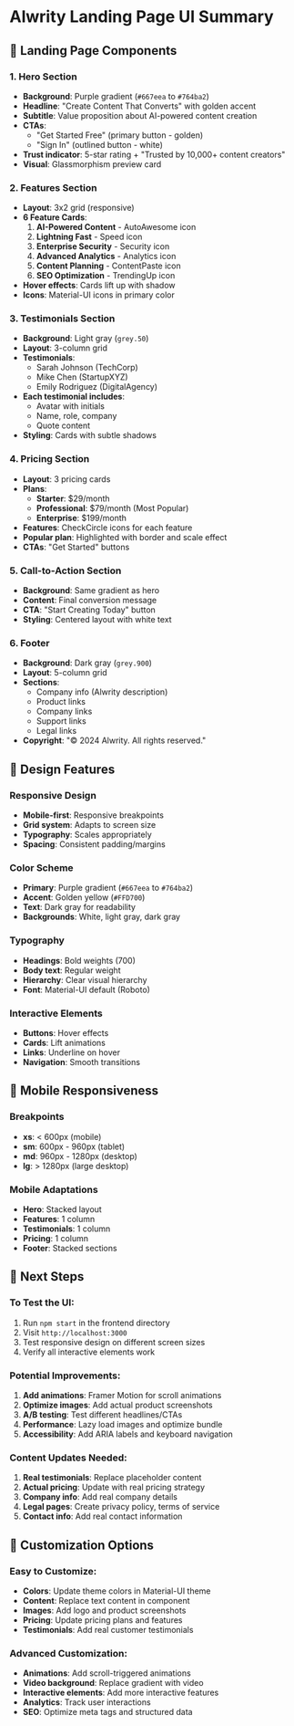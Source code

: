 # Alwrity Landing Page UI Summary

## 🎨 Landing Page Components

### 1. Hero Section
- **Background**: Purple gradient (`#667eea` to `#764ba2`)
- **Headline**: "Create Content That Converts" with golden accent
- **Subtitle**: Value proposition about AI-powered content creation
- **CTAs**: 
  - "Get Started Free" (primary button - golden)
  - "Sign In" (outlined button - white)
- **Trust indicator**: 5-star rating + "Trusted by 10,000+ content creators"
- **Visual**: Glassmorphism preview card

### 2. Features Section
- **Layout**: 3x2 grid (responsive)
- **6 Feature Cards**:
  1. **AI-Powered Content** - AutoAwesome icon
  2. **Lightning Fast** - Speed icon  
  3. **Enterprise Security** - Security icon
  4. **Advanced Analytics** - Analytics icon
  5. **Content Planning** - ContentPaste icon
  6. **SEO Optimization** - TrendingUp icon
- **Hover effects**: Cards lift up with shadow
- **Icons**: Material-UI icons in primary color

### 3. Testimonials Section
- **Background**: Light gray (`grey.50`)
- **Layout**: 3-column grid
- **Testimonials**:
  - Sarah Johnson (TechCorp)
  - Mike Chen (StartupXYZ) 
  - Emily Rodriguez (DigitalAgency)
- **Each testimonial includes**:
  - Avatar with initials
  - Name, role, company
  - Quote content
- **Styling**: Cards with subtle shadows

### 4. Pricing Section
- **Layout**: 3 pricing cards
- **Plans**:
  - **Starter**: $29/month
  - **Professional**: $79/month (Most Popular)
  - **Enterprise**: $199/month
- **Features**: CheckCircle icons for each feature
- **Popular plan**: Highlighted with border and scale effect
- **CTAs**: "Get Started" buttons

### 5. Call-to-Action Section
- **Background**: Same gradient as hero
- **Content**: Final conversion message
- **CTA**: "Start Creating Today" button
- **Styling**: Centered layout with white text

### 6. Footer
- **Background**: Dark gray (`grey.900`)
- **Layout**: 5-column grid
- **Sections**:
  - Company info (Alwrity description)
  - Product links
  - Company links  
  - Support links
  - Legal links
- **Copyright**: "© 2024 Alwrity. All rights reserved."

## 🎯 Design Features

### Responsive Design
- **Mobile-first**: Responsive breakpoints
- **Grid system**: Adapts to screen size
- **Typography**: Scales appropriately
- **Spacing**: Consistent padding/margins

### Color Scheme
- **Primary**: Purple gradient (`#667eea` to `#764ba2`)
- **Accent**: Golden yellow (`#FFD700`)
- **Text**: Dark gray for readability
- **Backgrounds**: White, light gray, dark gray

### Typography
- **Headings**: Bold weights (700)
- **Body text**: Regular weight
- **Hierarchy**: Clear visual hierarchy
- **Font**: Material-UI default (Roboto)

### Interactive Elements
- **Buttons**: Hover effects
- **Cards**: Lift animations
- **Links**: Underline on hover
- **Navigation**: Smooth transitions

## 📱 Mobile Responsiveness

### Breakpoints
- **xs**: < 600px (mobile)
- **sm**: 600px - 960px (tablet)
- **md**: 960px - 1280px (desktop)
- **lg**: > 1280px (large desktop)

### Mobile Adaptations
- **Hero**: Stacked layout
- **Features**: 1 column
- **Testimonials**: 1 column
- **Pricing**: 1 column
- **Footer**: Stacked sections

## 🚀 Next Steps

### To Test the UI:
1. Run `npm start` in the frontend directory
2. Visit `http://localhost:3000`
3. Test responsive design on different screen sizes
4. Verify all interactive elements work

### Potential Improvements:
1. **Add animations**: Framer Motion for scroll animations
2. **Optimize images**: Add actual product screenshots
3. **A/B testing**: Test different headlines/CTAs
4. **Performance**: Lazy load images and optimize bundle
5. **Accessibility**: Add ARIA labels and keyboard navigation

### Content Updates Needed:
1. **Real testimonials**: Replace placeholder content
2. **Actual pricing**: Update with real pricing strategy
3. **Company info**: Add real company details
4. **Legal pages**: Create privacy policy, terms of service
5. **Contact info**: Add real contact information

## 🎨 Customization Options

### Easy to Customize:
- **Colors**: Update theme colors in Material-UI theme
- **Content**: Replace text content in component
- **Images**: Add logo and product screenshots
- **Pricing**: Update pricing plans and features
- **Testimonials**: Add real customer testimonials

### Advanced Customization:
- **Animations**: Add scroll-triggered animations
- **Video background**: Replace gradient with video
- **Interactive elements**: Add more interactive features
- **Analytics**: Track user interactions
- **SEO**: Optimize meta tags and structured data
